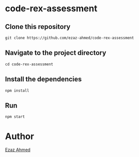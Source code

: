 # code-rex-assessment

## Clone this repository

```
git clone https://github.com/ezaz-ahmed/code-rex-assessment
```

## Navigate to the project directory
```
cd code-rex-assessment
```

## Install the dependencies
```
npm install
```

## Run
``` 
npm start
```

# Author
[Ezaz Ahmed](https://github.com/ezaz-ahmed)
